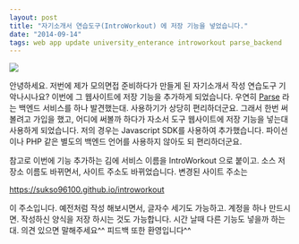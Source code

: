 ```yaml
---
layout: post
title: "자기소개서 연습도구(IntroWorkout) 에 저장 기능을 넣었습니다."
date: "2014-09-14"
tags: web app update university_enterance introworkout parse_backend
---
```

<img class="image-wrapper" src="{{ site.url }}/blogimgs/introworkout_login.png"><br>

안녕하세요. 저번에 제가 모의면접 준비하다가 만들게 된 자기소개서 작성 연습도구 기악나시나요?
이번에 그 웹사이트에 저장 기능을 추가하게 되었습니다.
우연히 <a href="http://parse.com">Parse</a> 라는 백엔드 서비스를 하나 발견했는대. 사용하기가 상당히 편리하더군요.
그래서 한번 써볼려고 가입을 했고, 어디에 써볼까 하다가 자소서 도구 웹사이트에 저장 기능을 넣는대 사용하게 되었습니다.
저의 경우는 Javascript SDK를 사용하여 추가했습니다. 파이선이나 PHP 같은 별도의 백엔드 언어를 사용하지 않아도 되 편리하더군요.

참고로 이번에 기능 추가하는 김에 서비스 이름을 IntroWorkout 으로 붙이고. 소스 저장소 이름도 바뀌면서,
사이트 주소도 바뀌었습니다. 변경된 사이트 주소는

<a href="https://sukso96100.github.io/introworkout">https://sukso96100.github.io/introworkout</a>

이 주소입니다. 예전처럼 작성 해보시면서, 글자수 세기도 가능하고. 계정을 하나 만드시면. 
작성하신 양식을 저장 하시는 것도 가능합니다. 시간 날때 다른 기능도 넣을까 하는대. 의견 있으면 말해주세요^^
피드백 또한 환영입니다^^